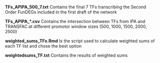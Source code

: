 **TFs_APIPA_500_7.txt** Contains the final 7 TFs transcribing the Second Order FunDEGs included in the first draft of the network

**TFs_APIPA_\*.csv** Contains the intersection between TFs from IPA and TRANSFAC at different promotor window sizes (500, 1000, 1500, 2000, 2500)

**weighted_sums_TFs.Rmd** Is the script used to calculate weighted sums of each TF list and chose the best option

**weightedsums_TF.txt** Contains the results of weighted sums
